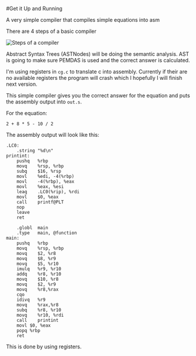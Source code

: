 #Get it Up and Running

A very simple compiler that compiles simple equations into asm

There are 4 steps of a basic compiler

![Steps of a compiler](https://github.com/CasterraDev/Little-C/blob/main/Up-And-Running/basics-of-a-compiler.jpg)

Abstract Syntax Trees (ASTNodes) will be doing the semantic analysis. AST is going to make sure PEMDAS is used and the correct answer is calculated.

I'm using registers in `cg.c` to translate c into assembly. Currently if their are no available registers the program will crash which I hopefully I will finish next version.

This simple compiler gives you the correct answer for the equation and puts the assembly output into `out.s`.

For the equation:

`2 + 8 * 5 - 10 / 2`

The assembly output will look like this:

```	.text
.LC0:
	.string	"%d\n"
printint:
	pushq	%rbp
	movq	%rsp, %rbp
	subq	$16, %rsp
	movl	%edi, -4(%rbp)
	movl	-4(%rbp), %eax
	movl	%eax, %esi
	leaq	.LC0(%rip), %rdi
	movl	$0, %eax
	call	printf@PLT
	nop
	leave
	ret

	.globl	main
	.type	main, @function
main:
	pushq	%rbp
	movq	%rsp, %rbp
	movq	$2, %r8
	movq	$8, %r9
	movq	$5, %r10
	imulq	%r9, %r10
	addq	%r8, %r10
	movq	$10, %r8
	movq	$2, %r9
	movq	%r8,%rax
	cqo
	idivq	%r9
	movq	%rax,%r8
	subq	%r8, %r10
	movq	%r10, %rdi
	call	printint
	movl $0, %eax
	popq %rbp
	ret
```

This is done by using registers.
	

